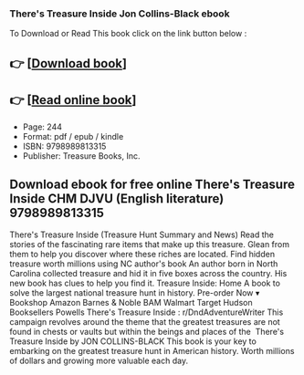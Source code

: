 ### There's Treasure Inside Jon Collins-Black ebook

To Download or Read This book click on the link button below :

## 👉  [**[Download book](http://ebooksharez.info/download.php?group=book&from=github.com&id=721788&lnk=1079 "Download book")**]

## 👉  [**[Read online book](http://ebooksharez.info/download.php?group=book&from=github.com&id=721788&lnk=1079 "Read online book")**]


* Page: 244
* Format: pdf / epub / kindle
* ISBN: 9798989813315
* Publisher: Treasure Books, Inc.



## Download ebook for free online There's Treasure Inside CHM DJVU (English literature) 9798989813315



 There&#039;s Treasure Inside (Treasure Hunt Summary and News) Read the stories of the fascinating rare items that make up this treasure. Glean from them to help you discover where these riches are located.
 Find hidden treasure worth millions using NC author&#039;s book An author born in North Carolina collected treasure and hid it in five boxes across the country. His new book has clues to help you find it.
 Treasure Inside: Home A book to solve the largest national treasure hunt in history. Pre-order Now ▾ Bookshop Amazon Barnes &amp; Noble BAM Walmart Target Hudson Booksellers Powells
 There&#039;s Treasure Inside : r/DndAdventureWriter This campaign revolves around the theme that the greatest treasures are not found in chests or vaults but within the beings and places of the 
 There&#039;s Treasure Inside by JON COLLINS-BLACK This book is your key to embarking on the greatest treasure hunt in American history. Worth millions of dollars and growing more valuable each day.





